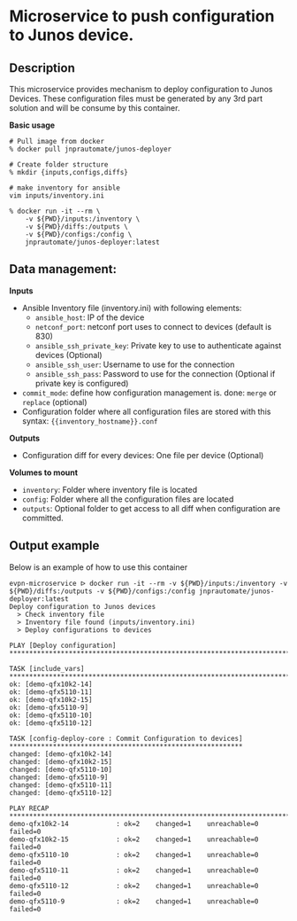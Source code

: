 # Microservice to push configuration to Junos device.

## Description

This microservice provides mechanism to deploy configuration to Junos Devices. These configuration files must be generated by any 3rd part solution and will be consume by this container.

__Basic usage__


```shell
# Pull image from docker
% docker pull jnprautomate/junos-deployer

# Create folder structure
% mkdir {inputs,configs,diffs}

# make inventory for ansible
vim inputs/inventory.ini

% docker run -it --rm \
	-v ${PWD}/inputs:/inventory \
	-v ${PWD}/diffs:/outputs \
	-v ${PWD}/configs:/config \
	jnprautomate/junos-deployer:latest
```

## Data management:

__Inputs__

- Ansible Inventory file (inventory.ini) with following elements:
    - `ansible_host`: IP of the device
    - `netconf_port`: netconf port uses to connect to devices (default is 830)
    - `ansible_ssh_private_key`: Private key to use to authenticate against devices (Optional)
    - `ansible_ssh_user`: Username to use for the connection
    - `ansible_ssh_pass`: Password to use for the connection (Optional if private key is configured)
- `commit_mode`: define how configuration management is. done: `merge` or `replace` (optional)
- Configuration folder where all configuration files are stored with this syntax: `{{inventory_hostname}}.conf`

__Outputs__

- Configuration diff for every devices: One file per device (Optional)

__Volumes to mount__

- `inventory`: Folder where inventory file is located
- `config`: Folder where all the configuration files are located
- `outputs`: Optional folder to get access to all diff when configuration are committed.

## Output example

Below is an example of how to use this container

```shell
evpn-microservice ᐅ docker run -it --rm -v ${PWD}/inputs:/inventory -v ${PWD}/diffs:/outputs -v ${PWD}/configs:/config jnprautomate/junos-deployer:latest
Deploy configuration to Junos devices
  > Check inventory file
  > Inventory file found (inputs/inventory.ini)
  > Deploy configurations to devices

PLAY [Deploy configuration] *******************************************************************************************

TASK [include_vars] ***************************************************************************************************
ok: [demo-qfx10k2-14]
ok: [demo-qfx5110-11]
ok: [demo-qfx10k2-15]
ok: [demo-qfx5110-9]
ok: [demo-qfx5110-10]
ok: [demo-qfx5110-12]

TASK [config-deploy-core : Commit Configuration to devices] ***********************************************************
changed: [demo-qfx10k2-14]
changed: [demo-qfx10k2-15]
changed: [demo-qfx5110-10]
changed: [demo-qfx5110-9]
changed: [demo-qfx5110-11]
changed: [demo-qfx5110-12]

PLAY RECAP ************************************************************************************************************
demo-qfx10k2-14            : ok=2    changed=1    unreachable=0    failed=0
demo-qfx10k2-15            : ok=2    changed=1    unreachable=0    failed=0
demo-qfx5110-10            : ok=2    changed=1    unreachable=0    failed=0
demo-qfx5110-11            : ok=2    changed=1    unreachable=0    failed=0
demo-qfx5110-12            : ok=2    changed=1    unreachable=0    failed=0
demo-qfx5110-9             : ok=2    changed=1    unreachable=0    failed=0
```
